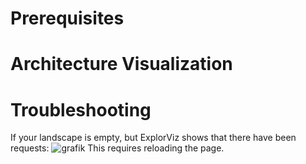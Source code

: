 # Prerequisites
# Architecture Visualization
# Troubleshooting

If your landscape is empty, but ExplorViz shows that there have been requests:
![grafik](https://gist.github.com/user-attachments/assets/6b3e7aaa-0ecd-4d5d-8b5c-60ed49e16c66)
This requires reloading the page.

